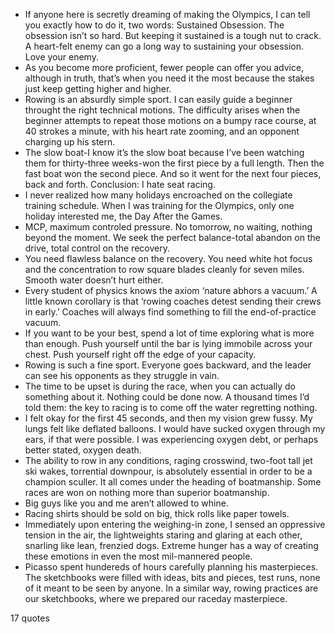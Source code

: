  - If anyone here is secretly dreaming of making the Olympics, I can tell you exactly how to do it, two words: Sustained Obsession. The obsession isn’t so hard. But keeping it sustained is a tough nut to crack. A heart-felt enemy can go a long way to sustaining your obsession. Love your enemy.
 - As you become more proficient, fewer people can offer you advice, although in truth, that’s when you need it the most because the stakes just keep getting higher and higher.
 - Rowing is an absurdly simple sport. I can easily guide a beginner throught the right technical motions. The difficulty arises when the beginner attempts to repeat those motions on a bumpy race course, at 40 strokes a minute, with his heart rate zooming, and an opponent charging up his stern.
 - The slow boat-I know it’s the slow boat because I’ve been watching them for thirty-three weeks-won the first piece by a full length. Then the fast boat won the second piece. And so it went for the next four pieces, back and forth. Conclusion: I hate seat racing.
 - I never realized how many holidays encroached on the collegiate training schedule. When I was training for the Olympics, only one holiday interested me, the Day After the Games.
 - MCP, maximum controled pressure. No tomorrow, no waiting, nothing beyond the moment. We seek the perfect balance-total abandon on the drive, total control on the recovery.
 - You need flawless balance on the recovery. You need white hot focus and the concentration to row square blades cleanly for seven miles. Smooth water doesn’t hurt either.
 - Every student of physics knows the axiom ‘nature abhors a vacuum.’ A little known corollary is that ‘rowing coaches detest sending their crews in early.’ Coaches will always find something to fill the end-of-practice vacuum.
 - If you want to be your best, spend a lot of time exploring what is more than enough. Push yourself until the bar is lying immobile across your chest. Push yourself right off the edge of your capacity.
 - Rowing is such a fine sport. Everyone goes backward, and the leader can see his opponents as they struggle in vain.
 - The time to be upset is during the race, when you can actually do something about it. Nothing could be done now. A thousand times I’d told them: the key to racing is to come off the water regretting nothing.
 - I felt okay for the first 45 seconds, and then my vision grew fussy. My lungs felt like deflated balloons. I would have sucked oxygen through my ears, if that were possible. I was experiencing oxygen debt, or perhaps better stated, oxygen death.
 - The ability to row in any conditions, raging crosswind, two-foot tall jet ski wakes, torrential downpour, is absolutely essential in order to be a champion sculler. It all comes under the heading of boatmanship. Some races are won on nothing more than superior boatmanship.
 - Big guys like you and me aren’t allowed to whine.
 - Racing shirts should be sold on big, thick rolls like paper towels.
 - Immediately upon entering the weighing-in zone, I sensed an oppressive tension in the air, the lightweights staring and glaring at each other, snarling like lean, frenzied dogs. Extreme hunger has a way of creating these emotions in even the most mil-mannered people.
 - Picasso spent hundereds of hours carefully planning his masterpieces. The sketchbooks were filled with ideas, bits and pieces, test runs, none of it meant to be seen by anyone. In a similar way, rowing practices are our sketchbooks, where we prepared our raceday masterpiece.

17 quotes